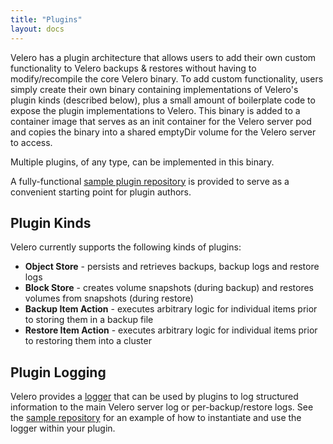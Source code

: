 ```yaml
---
title: "Plugins"
layout: docs
---
```


Velero has a plugin architecture that allows users to add their own custom functionality to Velero backups & restores 
without having to modify/recompile the core Velero binary. To add custom functionality, users simply create their own binary 
containing implementations of Velero's plugin kinds (described below), plus a small amount of boilerplate code to 
expose the plugin implementations to Velero. This binary is added to a container image that serves as an init container for 
the Velero server pod and copies the binary into a shared emptyDir volume for the Velero server to access. 

Multiple plugins, of any type,  can be implemented in this binary.

A fully-functional [sample plugin repository][1] is provided to serve as a convenient starting point for plugin authors.

## Plugin Kinds

Velero currently supports the following kinds of plugins:

- **Object Store** - persists and retrieves backups, backup logs and restore logs
- **Block Store** - creates volume snapshots (during backup) and restores volumes from snapshots (during restore)
- **Backup Item Action** - executes arbitrary logic for individual items prior to storing them in a backup file
- **Restore Item Action** - executes arbitrary logic for individual items prior to restoring them into a cluster

## Plugin Logging

Velero provides a [logger][2] that can be used by plugins to log structured information to the main Velero server log or 
per-backup/restore logs. See the [sample repository][1] for an example of how to instantiate and use the logger 
within your plugin.



[1]: https://github.com/heptio/velero-plugin-example
[2]: https://github.com/heptio/velero/blob/master/pkg/plugin/logger.go
